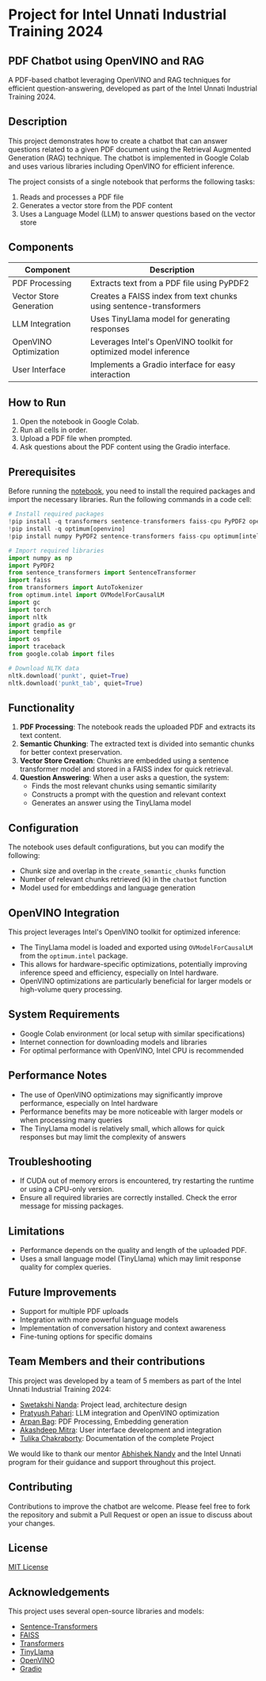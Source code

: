 # Project for Intel Unnati Industrial Training 2024
 ## PDF Chatbot using OpenVINO and RAG

 A PDF-based chatbot leveraging OpenVINO and RAG techniques for efficient question-answering, developed as part of the Intel Unnati Industrial Training 2024.

## Description

This project demonstrates how to create a chatbot that can answer questions related to a given PDF document using the Retrieval Augmented Generation (RAG) technique. The chatbot is implemented in Google Colab and uses various libraries including OpenVINO for efficient inference.

The project consists of a single notebook that performs the following tasks:
1. Reads and processes a PDF file
2. Generates a vector store from the PDF content
3. Uses a Language Model (LLM) to answer questions based on the vector store

## Components

| Component | Description |
|-----------|-------------|
| PDF Processing | Extracts text from a PDF file using PyPDF2 |
| Vector Store Generation | Creates a FAISS index from text chunks using sentence-transformers |
| LLM Integration | Uses TinyLlama model for generating responses |
| OpenVINO Optimization | Leverages Intel's OpenVINO toolkit for optimized model inference |
| User Interface | Implements a Gradio interface for easy interaction |

## How to Run

1. Open the notebook in Google Colab.
2. Run all cells in order.
3. Upload a PDF file when prompted.
4. Ask questions about the PDF content using the Gradio interface.

## Prerequisites

Before running the [notebook](https://colab.research.google.com/github/paharipratyush/intelunnati/blob/main/pdfchatbotopenvino.ipynb), you need to install the required packages and import the necessary libraries. Run the following commands in a code cell:

```python
# Install required packages
!pip install -q transformers sentence-transformers faiss-cpu PyPDF2 openvino-nightly
!pip install -q optimum[openvino]
!pip install numpy PyPDF2 sentence-transformers faiss-cpu optimum[intel] transformers nltk gradio

# Import required libraries
import numpy as np
import PyPDF2
from sentence_transformers import SentenceTransformer
import faiss
from transformers import AutoTokenizer
from optimum.intel import OVModelForCausalLM
import gc
import torch
import nltk
import gradio as gr
import tempfile
import os
import traceback
from google.colab import files

# Download NLTK data
nltk.download('punkt', quiet=True)
nltk.download('punkt_tab', quiet=True)
```

## Functionality

1. **PDF Processing**: The notebook reads the uploaded PDF and extracts its text content.
2. **Semantic Chunking**: The extracted text is divided into semantic chunks for better context preservation.
3. **Vector Store Creation**: Chunks are embedded using a sentence transformer model and stored in a FAISS index for quick retrieval.
4. **Question Answering**: When a user asks a question, the system:
   - Finds the most relevant chunks using semantic similarity
   - Constructs a prompt with the question and relevant context
   - Generates an answer using the TinyLlama model

## Configuration

The notebook uses default configurations, but you can modify the following:

- Chunk size and overlap in the `create_semantic_chunks` function
- Number of relevant chunks retrieved (k) in the `chatbot` function
- Model used for embeddings and language generation

## OpenVINO Integration

This project leverages Intel's OpenVINO toolkit for optimized inference:

 - The TinyLlama model is loaded and exported using `OVModelForCausalLM` from the `optimum.intel` package.
 - This allows for hardware-specific optimizations, potentially improving inference speed and efficiency, especially on Intel hardware.
 - OpenVINO optimizations are particularly beneficial for larger models or high-volume query processing.

## System Requirements

- Google Colab environment (or local setup with similar specifications)
- Internet connection for downloading models and libraries
- For optimal performance with OpenVINO, Intel CPU is recommended

## Performance Notes

- The use of OpenVINO optimizations may significantly improve performance, especially on Intel hardware
- Performance benefits may be more noticeable with larger models or when processing many queries
- The TinyLlama model is relatively small, which allows for quick responses but may limit the complexity of answers

## Troubleshooting

- If CUDA out of memory errors is encountered, try restarting the runtime or using a CPU-only version.
- Ensure all required libraries are correctly installed. Check the error message for missing packages.

## Limitations

- Performance depends on the quality and length of the uploaded PDF.
- Uses a small language model (TinyLlama) which may limit response quality for complex queries.

## Future Improvements

- Support for multiple PDF uploads
- Integration with more powerful language models
- Implementation of conversation history and context awareness
- Fine-tuning options for specific domains

## Team Members and their contributions

This project was developed by a team of 5 members as part of the Intel Unnati Industrial Training 2024:

- [Swetakshi Nanda](https://github.com/SwetakshiNanda18): Project lead, architecture design
- [Pratyush Pahari](https://github.com/paharipratyush): LLM integration and OpenVINO optimization
- [Arpan Bag](https://github.com/ArpanBag02): PDF Processing, Embedding generation
- [Akashdeep Mitra](https://github.com/Akashdeep099): User interface development and integration
- [Tulika Chakraborty](https://github.com/Tulika2003): Documentation of the complete Project

We would like to thank our mentor [Abhishek Nandy](https://github.com/AbhiLegend) and the Intel Unnati program for their guidance and support throughout this project.

## Contributing

Contributions to improve the chatbot are welcome. Please feel free to fork the repository and submit a Pull Request or open an issue to discuss about your changes.

## License

[MIT License](https://opensource.org/licenses/MIT)

## Acknowledgements

This project uses several open-source libraries and models:

- [Sentence-Transformers](https://github.com/UKPLab/sentence-transformers)
- [FAISS](https://github.com/facebookresearch/faiss)
- [Transformers](https://github.com/huggingface/transformers)
- [TinyLlama](https://github.com/jzhang38/TinyLlama)
- [OpenVINO](https://github.com/openvinotoolkit/openvino)
- [Gradio](https://github.com/gradio-app/gradio)
